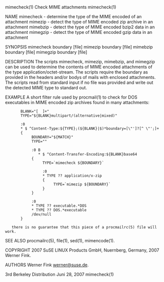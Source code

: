 mimecheck(1)                                                                                Check MIME attachments                                                                               mimecheck(1)



NAME
       mimecheck - determine the type of the MIME encoded of an attachment
       mimezip - detect the type of MIME encoded zip archive in an attachment
       mimebzip - detect the type of MIME encoded bzip2 data in an attachment
       mimegzip - detect the type of MIME encoded gzip data in an attachment

SYNOPSIS
       mimecheck boundary [file]
       mimezip boundary [file]
       mimebzip boundary [file]
       mimegzip boundary [file]

DESCRIPTION
       The  scripts  mimecheck, mimezip, mimebzip, and mimegzip  can be used to determine the contents of MIME encoded attachments of the type application/octet-stream.  The scripts require the boundary as
       provided in the headers and/or bodys of mails with enclosed attachments.  The scripts read from standard input if no file was provided and write out the detected MIME type to standard out.

EXAMPLE
       A short filter rule used by procmail(1) to check for DOS executables in MIME encoded zip archives found in many attachments:

           BLANK="[  ]+"
           TYPE="${BLANK}multipart/(alternative|mixed)"

           :0
           * $ ^Content-Type:${TYPE};(${BLANK}|$)*boundary=[\"']?[^ \"';]+
           {
                BOUNDARY="${MATCH}"
                TYPE=""

                :0 B
                   * $ ^Content-Transfer-Encoding:${BLANK}base64
                {
                     TYPE=`mimecheck ${BOUNDARY}`

                     :0
                     * TYPE ?? application/x-zip
                     {
                          TYPE=`mimezip ${BOUNDARY}`
                     }
                }

                :0
                * TYPE ?? executable.*DOS
                * TYPE ?? DOS.*executable
                /dev/null
           }

       there is no guarantee that this piece of a procmailrc(5) file will work.

SEE ALSO
       procmailrc(5), file(1), sed(1), mimencode(1).

COPYRIGHT
       2007 SuSE LINUX Products GmbH, Nuernberg, Germany,
       2007 Werner Fink.

AUTHORS
       Werner Fink <werner@suse.de>.



3rd Berkeley Distribution                                                                       Juni 28, 2007                                                                                    mimecheck(1)
